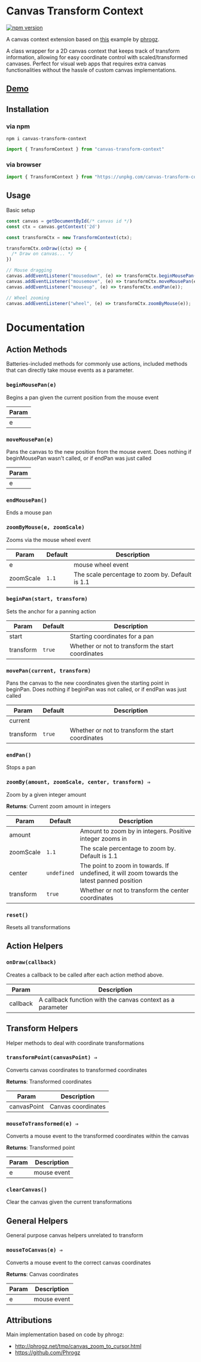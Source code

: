 # Canvas Transform Context

[![npm version](https://badge.fury.io/js/canvas-transform-context.svg)](https://badge.fury.io/js/canvas-transform-context)

A canvas context extension based on [this](http://phrogz.net/tmp/canvas_zoom_to_cursor.html) example by [phrogz](https://stackoverflow.com/users/405017/phrogz).

A class wrapper for a 2D canvas context that keeps track of transform information, allowing for easy coordinate control with scaled/transformed canvases. Perfect for visual web apps that requires extra canvas functionalities without the hassle of custom canvas implementations.

## [Demo](https://poohcom1.github.io/canvas-transform-context/basic/)

## Installation

### via npm

```
npm i canvas-transform-context
```

```javascript
import { TransformContext } from "canvas-transform-context"
```

### via browser

```javascript
import { TransformContext } from "https://unpkg.com/canvas-transform-context@latest/dist/bundle.min.js";
```

## Usage

Basic setup

```javascript
const canvas = getDocumentById(/* canvas id */)
const ctx = canvas.getContext('2d')

const transformCtx = new TransformContext(ctx);

transformCtx.onDraw((ctx) => {
  /* Draw on canvas... */
})

// Mouse dragging
canvas.addEventListener("mousedown", (e) => transformCtx.beginMousePan(e));
canvas.addEventListener("mousemove", (e) => transformCtx.moveMousePan(e));
canvas.addEventListener("mouseup", (e) => transformCtx.endPan(e));

// Wheel zooming
canvas.addEventListener("wheel", (e) => transformCtx.zoomByMouse(e));
```

# Documentation

## Action Methods

Batteries-included methods for commonly use actions, included methods that can directly take mouse events as a parameter.


### `beginMousePan(e)`

Begins a pan given the current position from the mouse event


| Param |
| ------- |
| e     |

### `moveMousePan(e)`

Pans the canvas to the new position from the mouse event.
Does nothing if beginMousePan wasn't called, or if endPan was just called


| Param |
| ------- |
| e     |


### `endMousePan()`

Ends a mouse pan


### `zoomByMouse(e, zoomScale)`

Zooms via the mouse wheel event


| Param     | Default          | Description                                     |
| ----------- | ------------------ | ------------------------------------------------- |
| e         |                  | mouse wheel event                               |
| zoomScale | <code>1.1</code> | The scale percentage to zoom by. Default is 1.1 |


### `beginPan(start, transform)`

Sets the anchor for a panning action


| Param     | Default           | Description                                       |
| ----------- | ------------------- | --------------------------------------------------- |
| start     |                   | Starting coordinates for a pan                    |
| transform | <code>true</code> | Whether or not to transform the start coordinates |


### `movePan(current, transform)`

Pans the canvas to the new coordinates given the starting point in beginPan.
Does nothing if beginPan was not called, or if endPan was just called


| Param     | Default           | Description                                       |
| ----------- | ------------------- | --------------------------------------------------- |
| current   |                   |                                                   |
| transform | <code>true</code> | Whether or not to transform the start coordinates |


### `endPan()`

Stops a pan


### `zoomBy(amount, zoomScale, center, transform) ⇒`

Zoom by a given integer amount

**Returns**: Current zoom amount in integers


| Param     | Default                | Description                                                                                 |
| ----------- | ------------------------ | --------------------------------------------------------------------------------------------- |
| amount    |                        | Amount to zoom by in integers. Positive integer zooms in                                    |
| zoomScale | <code>1.1</code>       | The scale percentage to zoom by. Default is 1.1                                             |
| center    | <code>undefined</code> | The point to zoom in towards. If undefined, it will zoom towards the latest panned position |
| transform | <code>true</code>      | Whether or not to transform the center coordinates                                          |



### `reset()`

Resets all transformations

## Action Helpers

### `onDraw(callback)`

Creates a callback to be called after each action method above. 

| Param       | Description        |
| ------------- | -------------------- |
| callback | A callback function with the canvas context as a parameter |

## Transform Helpers

Helper methods to deal with coordinate transformations


### `transformPoint(canvasPoint) ⇒`

Converts canvas coordinates to transformed coordinates

**Returns**: Transformed coordinates


| Param       | Description        |
| ------------- | -------------------- |
| canvasPoint | Canvas coordinates |


### `mouseToTransformed(e) ⇒`

Converts a mouse event to the transformed coordinates within the canvas

**Returns**: Transformed point


| Param | Description |
| ------- | ------------- |
| e     | mouse event |


### `clearCanvas()`

Clear the canvas given the current transformations

## General Helpers

General purpose canvas helpers unrelated to transform


### `mouseToCanvas(e) ⇒`

Converts a mouse event to the correct canvas coordinates

**Returns**: Canvas coordinates


| Param | Description |
| ------- | ------------- |
| e     | mouse event |

## Attributions

Main implementation based on code by phrogz:

- http://phrogz.net/tmp/canvas_zoom_to_cursor.html
- https://github.com/Phrogz
